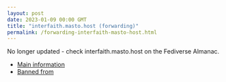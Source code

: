 ```yaml
---
layout: post
date: 2023-01-09 00:00 GMT
title: "interfaith.masto.host (forwarding)"
permalink: /forwarding-interfaith-masto-host.html
---
```


No longer updated - check interfaith.masto.host on the Fediverse Almanac.

* [Main information](https://www.fediversealmanac.com/api/v1/instances/interfaith.masto.host)
* [Banned from](https://www.fediversealmanac.com/api/v1/instances/interfaith.masto.host/banned_from)

